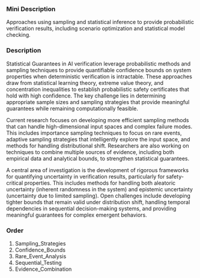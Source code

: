 ### Mini Description

Approaches using sampling and statistical inference to provide probabilistic verification results, including scenario optimization and statistical model checking.

### Description

Statistical Guarantees in AI verification leverage probabilistic methods and sampling techniques to provide quantifiable confidence bounds on system properties when deterministic verification is intractable. These approaches draw from statistical learning theory, extreme value theory, and concentration inequalities to establish probabilistic safety certificates that hold with high confidence. The key challenge lies in determining appropriate sample sizes and sampling strategies that provide meaningful guarantees while remaining computationally feasible.

Current research focuses on developing more efficient sampling methods that can handle high-dimensional input spaces and complex failure modes. This includes importance sampling techniques to focus on rare events, adaptive sampling strategies that intelligently explore the input space, and methods for handling distributional shift. Researchers are also working on techniques to combine multiple sources of evidence, including both empirical data and analytical bounds, to strengthen statistical guarantees.

A central area of investigation is the development of rigorous frameworks for quantifying uncertainty in verification results, particularly for safety-critical properties. This includes methods for handling both aleatoric uncertainty (inherent randomness in the system) and epistemic uncertainty (uncertainty due to limited sampling). Open challenges include developing tighter bounds that remain valid under distribution shift, handling temporal dependencies in sequential decision-making systems, and providing meaningful guarantees for complex emergent behaviors.

### Order

1. Sampling_Strategies
2. Confidence_Bounds
3. Rare_Event_Analysis
4. Sequential_Testing
5. Evidence_Combination
